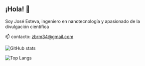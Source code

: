## ¡Hola! 👋

Soy José Esteva, ingeniero en nanotecnología y apasionado de la divulgación científica

📫 contacto: zbrm34@gmail.com

![GitHub stats](https://github-readme-stats.vercel.app/api?username=joscor34&show_icons=true&theme=transparent)


![Top Langs](https://github-readme-stats.vercel.app/api/top-langs/?username=joscor34&show_icons=true&theme=transparent)
<!--
**joscor34/joscor34** is a ✨ _special_ ✨ repository because its `README.md` (this file) appears on your GitHub profile.

Here are some ideas to get you started:

- 🔭 I’m currently working on ...
- 🌱 I’m currently learning ...
- 👯 I’m looking to collaborate on ...
- 🤔 I’m looking for help with ...
- 💬 Ask me about ...
- 
- 😄 Pronouns: ...
- ⚡ Fun fact: ...
-->
